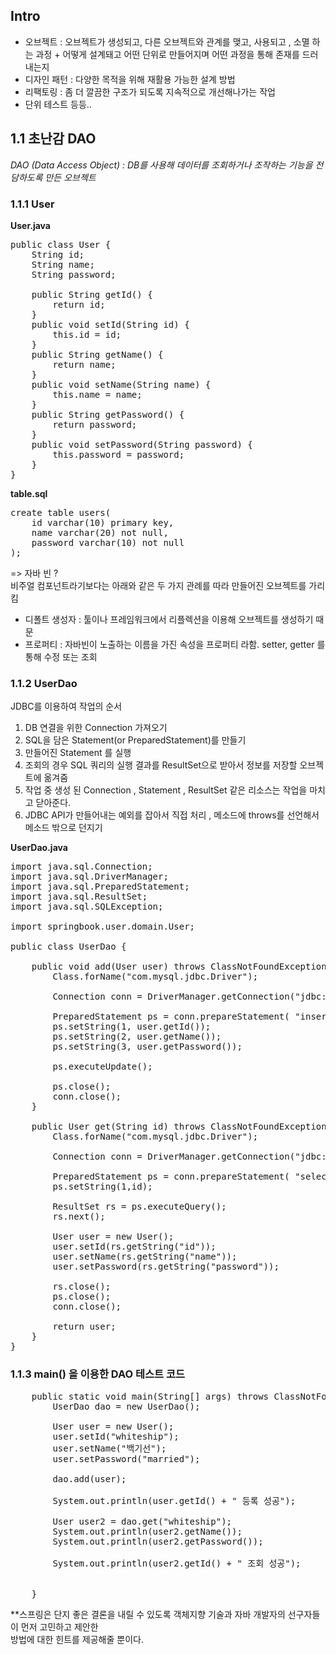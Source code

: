 ## Intro

- 오브젝트 : 오브젝트가 생성되고, 다른 오브젝트와 관계를 맺고, 사용되고 , 소멸 하는 과정 + 어떻게 설계돼고 어떤 단위로 만들어지며 어떤 과정을 통해 존재를 드러내는지
- 디자인 패턴 : 다양한 목적을 위해 재활용 가능한 설계 방법
- 리팩토링 : 좀 더 깔끔한 구조가 되도록 지속적으로 개선해나가는 작업
- 단위 테스트 등등..


## 1.1 초난감 DAO

*DAO (Data Access Object) : DB를 사용해 데이터를 조회하거나 조작하는 기능을 전담하도록 만든 오브젝트*


### 1.1.1 User


**User.java**
<pre>
public class User {
	String id;
	String name;
	String password;
	
	public String getId() {
		return id;
	}
	public void setId(String id) {
		this.id = id;
	}
	public String getName() {
		return name;
	}
	public void setName(String name) {
		this.name = name;
	}
	public String getPassword() {
		return password;
	}
	public void setPassword(String password) {
		this.password = password;
	}
}
</pre>

**table.sql**
<pre>
create table users(
	id varchar(10) primary key,
	name varchar(20) not null,
	password varchar(10) not null
);
</pre>

=> 자바 빈 ?<br>
비주얼 컴포넌트라기보다는 아래와 같은 두 가지 관례를 따라 만들어진 오브젝트를 가리킴 <br>

- 디폴트 생성자 : 툴이나 프레임워크에서 리플렉션을 이용해 오브젝트를 생성하기 때문
- 프로퍼티 : 자바빈이 노출하는 이름을 가진 속성을 프로퍼티 라함. setter, getter 를 통해 수정 또는 조회 <br>


### 1.1.2 UserDao

JDBC를 이용하여 작업의 순서
1. DB 연결을 위한 Connection 가져오기
2. SQL을 담은 Statement(or PreparedStatement)를 만들기
3. 만들어진 Statement 를 실행
4. 조회의 경우 SQL 쿼리의 실행 결과를 ResultSet으로 받아서 정보를 저장할 오브젝트에 옮겨줌
5. 작업 중 생성 된 Connection , Statement , ResultSet 같은 리소스는 작업을 마치고 닫아준다.
6. JDBC API가 만들어내는 예외를 잡아서 직접 처리 , 메소드에 throws를 선언해서 메소드 밖으로 던지기



**UserDao.java**
<pre>
import java.sql.Connection;
import java.sql.DriverManager;
import java.sql.PreparedStatement;
import java.sql.ResultSet;
import java.sql.SQLException;

import springbook.user.domain.User;

public class UserDao {
	
	public void add(User user) throws ClassNotFoundException, SQLException {
		Class.forName("com.mysql.jdbc.Driver");
		
		Connection conn = DriverManager.getConnection("jdbc:mysql//localhost/springbook","spring","book");
		
		PreparedStatement ps = conn.prepareStatement( "insert into users (id,name,password) values(?,?,?)" );
		ps.setString(1, user.getId());
		ps.setString(2, user.getName());
		ps.setString(3, user.getPassword());
		
		ps.executeUpdate();
		
		ps.close();
		conn.close();
	}
	
	public User get(String id) throws ClassNotFoundException, SQLException {
		Class.forName("com.mysql.jdbc.Driver");
		
		Connection conn = DriverManager.getConnection("jdbc:mysql//localhost/springbook","spring","book");
		
		PreparedStatement ps = conn.prepareStatement( "select * from users where id = ? " );
		ps.setString(1,id);
		
		ResultSet rs = ps.executeQuery();
		rs.next();
		
		User user = new User();
		user.setId(rs.getString("id"));
		user.setName(rs.getString("name"));
		user.setPassword(rs.getString("password"));
		
		rs.close();
		ps.close();
		conn.close();
		
		return user;
	}
}
</pre>

### 1.1.3 main() 을 이용한 DAO 테스트 코드

<pre>
	public static void main(String[] args) throws ClassNotFoundException, SQLException {
		UserDao dao = new UserDao();
		
		User user = new User();
		user.setId("whiteship");
		user.setName("백기선");
		user.setPassword("married");
		
		dao.add(user);
		
		System.out.println(user.getId() + " 등록 성공");
		
		User user2 = dao.get("whiteship");
		System.out.println(user2.getName());
		System.out.println(user2.getPassword());
		
		System.out.println(user2.getId() + " 조회 성공");
		
		
	}
</pre>

**스프링은 단지 좋은 결론을 내릴 수 있도록 객체지향 기술과 자바 개발자의 선구자들이 먼저 고민하고 제안한 <br>
방법에 대한 힌트를 제공해줄 뿐이다.



















































